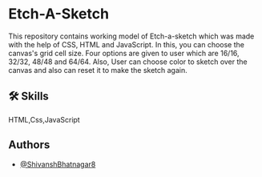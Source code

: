 # Etch-A-Sketch

This repository contains working model of Etch-a-sketch which was made with the help of CSS, HTML and JavaScript. In this, you can choose the canvas's grid cell size. Four options are given to user
which are 16/16, 32/32, 48/48 and 64/64. Also, User can choose color to sketch over the canvas and also can reset it to make the sketch again.

## 🛠 Skills

HTML,Css,JavaScript

## Authors

- [@ShivanshBhatnagar8](https://github.com/ShivanshBhatnagar8)
